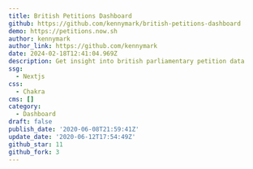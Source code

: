 ```yaml
---
title: British Petitions Dashboard
github: https://github.com/kennymark/british-petitions-dashboard
demo: https://petitions.now.sh
author: kennymark
author_link: https://github.com/kennymark
date: 2024-02-18T12:41:04.969Z
description: Get insight into british parliamentary petition data
ssg:
  - Nextjs
css:
  - Chakra
cms: []
category:
  - Dashboard
draft: false
publish_date: '2020-06-08T21:59:41Z'
update_date: '2020-06-12T17:54:49Z'
github_star: 11
github_fork: 3
---
```

